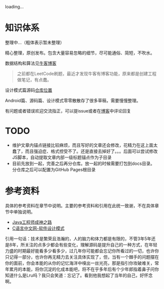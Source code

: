<div class="poem-side">
  <div id="hitokoto">loading...</div>
  <div id="hitokotofrom"></div>
  <script defer>
  fetch('https://v1.hitokoto.cn')
    .then(response => response.json())
    .then(data => {
       	hitokoto.innerHTML = data.hitokoto
    	if(data.from_who != null) {
      	  hitokotofrom.innerHTML ='——' + data.from_who + ' 《' + data.from + '》'
      	} else {
	  hitokotofrom.innerHTML ='——《' + data.from + '》' 
      }
    })
    .catch(console.error) 
</script>
</div>

# 知识体系

整理中...（粗体表示暂未整理）

精心整理，原创发布。包含大量容易忽略的细节，尽可能通俗、简短，不吹水。

数据结构和算法见[牛客博客](https://blog.nowcoder.net/afauria)

> 之前都在LeetCode刷题，最近才发现牛客有博客功能，原来都是创建工程做笔记，有点蠢。

设计模式篇源码[仓库位置](https://github.com/Afauria/DesignPattern)

Android篇、源码篇、设计模式零零散散存了很多草稿，需要慢慢整理。

有问题或者错误欢迎交流指正，可以提issue或者在[博客](https://blog.afauria.xyz/2021/04/04/%E7%9F%A5%E8%AF%86%E4%BD%93%E7%B3%BB/)中评论回复

# TODO

* 维护文章内锚点链接比较麻烦，而且写好的文章还会修改，花精力在这上面太蠢了，而且强迫症、格式控受不了。还是直接去掉好了。。。后面可以尝试修改JS脚本，自动提取文章内部一级标题锚点作为子目录
* 目前先放到一起，完善之后再分仓库。放一起的时候需要打包到docs目录。分仓库之后可以配置为GitHub Pages根目录

# 参考资料

具体的参考资料在章节中说明。主要的参考资料和引用在此统一致谢，不在具体章节中单独说明。

* [Java工程师成神之路](https://hollischuang.github.io/toBeTopJavaer/#/)
* [C语言中文网-软件设计模式](http://c.biancheng.net/view/1317.html)

引用一句话：技术是繁荣且浩瀚的，人的脑力和体力都是有限的，不管3年5年还是8年，所关注的点多少都会有些变化，理解源码是提升自己的一种方式，在年轻力盛的时期最好能看多少看多少，过几年你可能都会忘记你所看过的一切，也许你只记得一部分，也许你再无精力去关注具体实现了，但，当有一个棘手的问题摆在你的面前，你会本能的从你的记忆海洋中嗅出一丝光亮，那是指引你攻破难关，常年累月的本能，将你沉淀的化成本能吧，将不在乎多年后有个少年郎指着鼻子问你知道什么是Lru吗？我只会笑道：忘记了。看到他我想起了当年的自己，好怀念啊。

